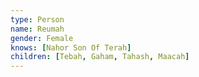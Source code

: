 ```yaml
---
type: Person
name: Reumah
gender: Female
knows: [Nahor Son Of Terah]
children: [Tebah, Gaham, Tahash, Maacah]
---
```

